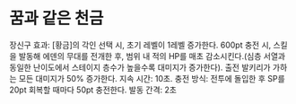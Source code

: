 # 꿈과 같은 천금

장신구 효과: [황금]의 각인 선택 시, 초기 레벨이 1레벨 증가한다. 600pt 충전 시, 스킬을 발동해 에덴의 무대를 전개한 후, 범위 내 적의 HP를 매초 감소시킨다.(심층 서열과 동일한 난이도에서 스테이지 층수가 높을수록 대미지가 증가한다). 출전 발키리가 가하는 모든 대미지가 50% 증가한다. 지속 시간: 10초.
충전 방식: 전투에 돌입한 후 SP를 20pt 회복할 때마다 50pt 충전한다. 발동 간격: 2초
